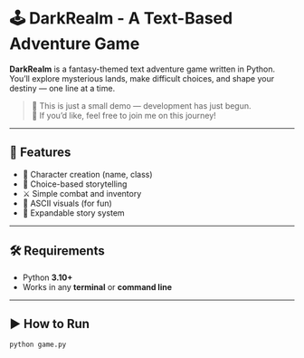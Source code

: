 # 🕹️ DarkRealm - A Text-Based Adventure Game

**DarkRealm** is a fantasy-themed text adventure game written in Python.  
You’ll explore mysterious lands, make difficult choices, and shape your destiny — one line at a time.

> 🚧 This is just a small demo — development has just begun.  
> 🧭 If you’d like, feel free to join me on this journey!

---

## 🚀 Features
- 🧙 Character creation (name, class)
- 📜 Choice-based storytelling
- ⚔️ Simple combat and inventory
- 🎨 ASCII visuals (for fun)
- 🧩 Expandable story system

---

## 🛠 Requirements
- Python **3.10+**
- Works in any **terminal** or **command line**

---

## ▶️ How to Run

```bash
python game.py
